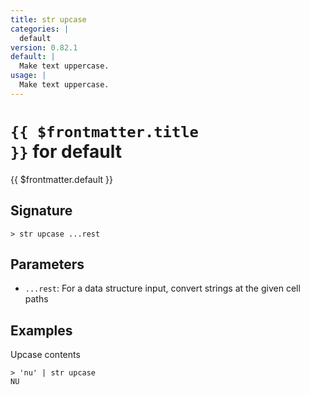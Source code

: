 ```yaml
---
title: str upcase
categories: |
  default
version: 0.82.1
default: |
  Make text uppercase.
usage: |
  Make text uppercase.
---
```


# <code>{{ $frontmatter.title }}</code> for default

<div class='command-title'>{{ $frontmatter.default }}</div>

## Signature

```> str upcase ...rest```

## Parameters

 -  `...rest`: For a data structure input, convert strings at the given cell paths

## Examples

Upcase contents
```shell
> 'nu' | str upcase
NU
```
